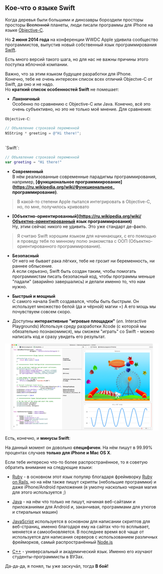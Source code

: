 ## Кое-что о языке **Swift**

Когда деревья были большими и динозавры бороздили просторы просторы ~~Вселенной~~ планеты, люди писали программы для iPhone на языке [Objective-C](https://ru.wikipedia.org/wiki/Objective-C).
  
Но **2 июня 2014 года** на конференции WWDC Apple удивила сообщество программистов, выпустив новый собственный язык программирования [Swift](https://ru.wikipedia.org/wiki/Swift_(язык_программирования)).
  
Есть много версий такого шага, но для нас не важны причины этого поступка яблочной компании.
  
Важно, что за этим языком будущее разработки для iPhone.  
Конечно, тебе не очень интересен список всех отличий Objectve-C от Swift, да оно и не надо.   
Но **краткий список особенностей Swift** не помешает:

+ **Лаконичный**  
Особенно по сравнению с Objective-C или Java. Конечно, всё это очень субъективно, но это не только моё мнение.
Для сравнения:  
  
`Objective-C`:  

```objective-c
// Объявление строковой переменной
NSString * greeting = @"Hi there!";
```
    
<br>
`Swift`:
    
```swift  
// Объявление строковой переменной
var greeting = "Hi there!"
```
  
+ **Современный**  
В нём реализованные современные парадигмы программирования, например, **[функциональное программиирование](https://ru.wikipedia.org/wiki/Функциональное_ программирование)**.
> В какой-то степени Apple пытался интегрировать в Objective-C, но, по мне, получилось кривовато

+ **[Объектно-ориентированный](https://ru.wikipedia.org/wiki/Объектно-ориентированный язык программирования)**  
Ну, этим сейчас никого не удивить. Это уже стандарт де-факто.
> Я считаю Swift хорошим языком для начинающих, с его помощью я проведу тебя по минному полю знакомства с ООП (Объектно-ориентированного программирования).

+ **Безопасный**  
От него не бывает рака лёгких, тебе не грозит ни беременность, ни раннее облысение.  
А если серьезно, Swift быть создан таким, чтобы помогать программистам писать безопасный код, чтобы программы меньше "падали" (аварийно завершались) и делали именно то, что нам нужно.

+ **Быстрый и мощный**  
С самого начала Swift создавался, чтобы быть быстрым. Он использует множество белой (да и чёрной) магии =) А его мощь мы почувствуем совсем скоро.

+ Доступны **интерактивные "игровые площадки"** (*en.* Interactive Playgrounds)
Используя среду разработки Xcode (с которой мы обязательно познакомимся), мы сможем "играть" со Swift - можно написать код и сразу увидеть его результат.  

![](/img/2.0.swift-playground.jpg)

Есть, конечно, и **минусы Swift**:

На данный момент он довольно **специфичен**. На нём пишут в 99.99% процентах случаев **только для iPhone и Mac OS X**.  

Если тебе интересно что-то более распространённое, то я советую обратить внимание на следующие языки:

- [Ruby](https://www.ruby-lang.org/ru/) - в основном этот язык популяр блогадаря фреймворку [Ruby on Rails](http://rubyonrails.org/), но на нём также пишут скрипты (небольшие программки) и даже iPhone/Android приложения (я умолчу насколько черная магия для этого используется ;)

- [Java](https://ru.wikipedia.org/wiki/Java) - на нём что только не пишут, начиная веб-сайтами и приложаниями для Android и, заканчивая, программами для утюгов и стиральных машин)  

- [JavaScript](https://ru.wikipedia.org/wiki/JavaScript) используется в основном для написании скриптов для веб-страниц, именно благодаря ему на сайтах что-то всплывает, меняется и самообновляется. В последнее время всё чаще от используется для написания серверов с использованием различных фрейморков, самый распространённый [Node.js](https://nodejs.org/)

- [С++](https://ru.wikipedia.org/wiki/C++) - универсальный и академический язык. Именно его изучают студенты-программисты в ВУЗах.

Да-да-да, я понял, ты уже заскучáл, тогда **В бой!**